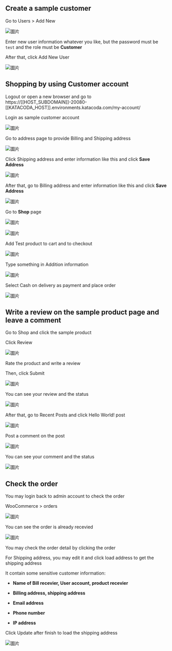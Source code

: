 ## Create a sample customer

Go to Users > Add New

![圖片](https://user-images.githubusercontent.com/74434769/141603372-23974b82-cd50-4145-a1a0-153b7f3e8a77.png)

Enter new user information whatever you like, but the password must be `test` and the role must be **Customer**

After that, click Add New User

![圖片](https://user-images.githubusercontent.com/74434769/141603426-37190d99-3ba9-43ac-906f-9e448c4e5b5f.png)

## Shopping by using Customer account

Logout or open a new browser and go to https://[[HOST_SUBDOMAIN]]-20080-[[KATACODA_HOST]].environments.katacoda.com/my-account/

Login as sample customer account

![圖片](https://user-images.githubusercontent.com/74434769/141603483-270c8db5-275d-4438-93e5-29b8f97fc858.png)

Go to address page to provide Billing and Shipping address

![圖片](https://user-images.githubusercontent.com/74434769/141603499-628dd4b3-0a09-4612-9bb4-61c62f93f113.png)

Click Shipping address and enter information like this and click **Save Address**

![圖片](https://user-images.githubusercontent.com/74434769/141603507-d0f6450a-7bc0-4ff3-9598-9b9c68b59b08.png)

After that, go to Billing address and enter information like this and click **Save Address**

![圖片](https://user-images.githubusercontent.com/74434769/141603530-238deef3-1b03-4fe6-8a39-31228cce379c.png)

Go to **Shop** page

![圖片](https://user-images.githubusercontent.com/74434769/141603652-b21f0c68-5498-4333-8213-b15751193132.png)


![圖片](https://user-images.githubusercontent.com/74434769/141603667-3937b0e1-ff2e-4755-95e9-1e9e37499e49.png)

Add Test product to cart and to checkout

![圖片](https://user-images.githubusercontent.com/74434769/141603678-dc2c17e7-9e4b-412f-b9c7-93ce67f0ad41.png)

Type something in Addition information

![圖片](https://user-images.githubusercontent.com/74434769/141663065-fd889472-6dba-4f0a-aa38-1856ee27588f.png)

Select Cash on delivery as payment and place order

![圖片](https://user-images.githubusercontent.com/74434769/141603687-e237491a-1d04-44bc-a8ea-7f56f44fb027.png)

## Write a review on the sample product page and leave a comment

Go to Shop and click the sample product

Click Review

![圖片](https://user-images.githubusercontent.com/74434769/141664026-0a65924c-dad9-428e-9908-6e8326a9c0ad.png)

Rate the product and write a review 

Then, click Submit

![圖片](https://user-images.githubusercontent.com/74434769/141664046-7b3c31b8-b94d-4d7b-a4d7-5146bd477ba2.png)

You can see your review and the status

![圖片](https://user-images.githubusercontent.com/74434769/141664073-0d91f42f-8727-49a3-aa19-27a3a9cfccf1.png)

After that, go to Recent Posts and click Hello World! post

![圖片](https://user-images.githubusercontent.com/74434769/141664115-b9fecae7-de4f-484a-afc9-f64851e748dc.png)

Post a comment on the post

![圖片](https://user-images.githubusercontent.com/74434769/141664129-da327707-a7cc-4379-849b-4aabe60a8a61.png)

You can see your comment and the status

![圖片](https://user-images.githubusercontent.com/74434769/141664136-9f550811-36bb-43b9-abcc-71767663af8b.png)


## Check the order

You may login back to admin account to check the order

WooCommerce > orders

![圖片](https://user-images.githubusercontent.com/74434769/141663123-c4023b8a-7770-4ac9-b4ed-a1c5cb8f5df4.png)

You can see the order is already recevied

![圖片](https://user-images.githubusercontent.com/74434769/141603807-2f6e76f5-a16e-494f-80b9-15bd370e2776.png)

You may check the order detail by clicking the order

For Shipping address, you may edit it and click load address to get the shipping address 

It contain some sensitive customer information: 

- **Name of Bill recevier, User account, product recevier**
 
- **Billing address, shipping address**
 
- **Email address**
 
- **Phone number**
 
- **IP address**

Click Update after finish to load the shipping address

![圖片](https://user-images.githubusercontent.com/74434769/141663217-14be34c1-2bd9-40cf-bb54-e8916671c846.png)
